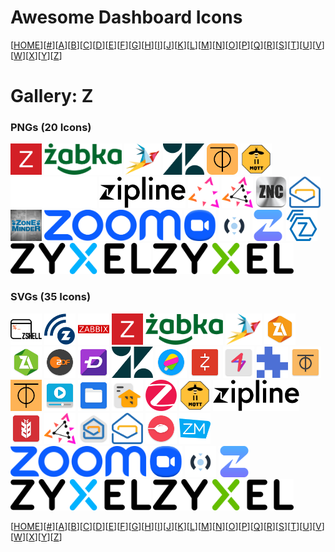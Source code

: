 # Awesome Dashboard Icons

[[HOME](..)][[#](gallery.md)][[A](gallery-a.md)][[B](gallery-b.md)][[C](gallery-c.md)][[D](gallery-d.md)][[E](gallery-e.md)][[F](gallery-f.md)][[G](gallery-g.md)][[H](gallery-h.md)][[I](gallery-i.md)][[J](gallery-j.md)][[K](gallery-k.md)][[L](gallery-l.md)][[M](gallery-m.md)][[N](gallery-n.md)][[O](gallery-o.md)][[P](gallery-p.md)][[Q](gallery-q.md)][[R](gallery-r.md)][[S](gallery-s.md)][[T](gallery-t.md)][[U](gallery-u.md)][[V](gallery-v.md)][[W](gallery-w.md)][[X](gallery-x.md)][[Y](gallery-y.md)][[Z](gallery-z.md)]

# Gallery: Z

### PNGs (20 Icons)

<img src="../icons/zabbix.png" alt="zabbix" height="50"> <img src="../icons/zabka-logo.png" alt="zabka-logo" height="50"> <img src="../icons/zammad.png" alt="zammad" height="50"> <img src="../icons/zendesk.png" alt="zendesk" height="50"> <img src="../icons/zerotier.png" alt="zerotier" height="50"> <img src="../icons/zigbee2mqtt.png" alt="zigbee2mqtt" height="50"> <img src="../icons/zipline-logo-light.png" alt="zipline-logo-light" height="50"> <img src="../icons/zipline-logo.png" alt="zipline-logo" height="50"> <img src="../icons/zitadel-light.png" alt="zitadel-light" height="50"> <img src="../icons/zitadel.png" alt="zitadel" height="50"> <img src="../icons/znc.png" alt="znc" height="50"> <img src="../icons/zohomail.png" alt="zohomail" height="50"> <img src="../icons/zoneminder.png" alt="zoneminder" height="50"> <img src="../icons/zoom-logo.png" alt="zoom-logo" height="50"> <img src="../icons/zoom.png" alt="zoom" height="50"> <img src="../icons/zoraxy.png" alt="zoraxy" height="50"> <img src="../icons/zulip.png" alt="zulip" height="50"> <img src="../icons/zwavejs.png" alt="zwavejs" height="50"> <img src="../icons/zyxel-communications-logo.png" alt="zyxel-communications-logo" height="50"> <img src="../icons/zyxel-networks-logo.png" alt="zyxel-networks-logo" height="50">

### SVGs (35 Icons)

<img src="../icons/z-shell.svg" alt="z-shell" height="50"> <img src="../icons/z-wave.svg" alt="z-wave" height="50"> <img src="../icons/zabbix-logo.svg" alt="zabbix-logo" height="50"> <img src="../icons/zabbix.svg" alt="zabbix" height="50"> <img src="../icons/zabka-logo.svg" alt="zabka-logo" height="50"> <img src="../icons/zammad.svg" alt="zammad" height="50"> <img src="../icons/zarchiver-pro.svg" alt="zarchiver-pro" height="50"> <img src="../icons/zarchiver.svg" alt="zarchiver" height="50"> <img src="../icons/zdfmediathek.svg" alt="zdfmediathek" height="50"> <img src="../icons/zedge.svg" alt="zedge" height="50"> <img src="../icons/zendesk.svg" alt="zendesk" height="50"> <img src="../icons/zenly.svg" alt="zenly" height="50"> <img src="../icons/zenmoney.svg" alt="zenmoney" height="50"> <img src="../icons/zero-launcher.svg" alt="zero-launcher" height="50"> <img src="../icons/zerossl.svg" alt="zerossl" height="50"> <img src="../icons/zerotier-one.svg" alt="zerotier-one" height="50"> <img src="../icons/zerotier.svg" alt="zerotier" height="50"> <img src="../icons/zgz-video-player.svg" alt="zgz-video-player" height="50"> <img src="../icons/zhanghai-files.svg" alt="zhanghai-files" height="50"> <img src="../icons/zigbang.svg" alt="zigbang" height="50"> <img src="../icons/zigbee.svg" alt="zigbee" height="50"> <img src="../icons/zigbee2mqtt.svg" alt="zigbee2mqtt" height="50"> <img src="../icons/zipline-logo.svg" alt="zipline-logo" height="50"> <img src="../icons/ziraat-mobile.svg" alt="ziraat-mobile" height="50"> <img src="../icons/zitadel.svg" alt="zitadel" height="50"> <img src="../icons/zoho-mail.svg" alt="zoho-mail" height="50"> <img src="../icons/zohomail.svg" alt="zohomail" height="50"> <img src="../icons/zomato.svg" alt="zomato" height="50"> <img src="../icons/zoneminder.svg" alt="zoneminder" height="50"> <img src="../icons/zoom-logo.svg" alt="zoom-logo" height="50"> <img src="../icons/zoom.svg" alt="zoom" height="50"> <img src="../icons/zoraxy.svg" alt="zoraxy" height="50"> <img src="../icons/zulip.svg" alt="zulip" height="50"> <img src="../icons/zyxel-communications-logo.svg" alt="zyxel-communications-logo" height="50"> <img src="../icons/zyxel-networks-logo.svg" alt="zyxel-networks-logo" height="50">

[[HOME](..)][[#](gallery.md)][[A](gallery-a.md)][[B](gallery-b.md)][[C](gallery-c.md)][[D](gallery-d.md)][[E](gallery-e.md)][[F](gallery-f.md)][[G](gallery-g.md)][[H](gallery-h.md)][[I](gallery-i.md)][[J](gallery-j.md)][[K](gallery-k.md)][[L](gallery-l.md)][[M](gallery-m.md)][[N](gallery-n.md)][[O](gallery-o.md)][[P](gallery-p.md)][[Q](gallery-q.md)][[R](gallery-r.md)][[S](gallery-s.md)][[T](gallery-t.md)][[U](gallery-u.md)][[V](gallery-v.md)][[W](gallery-w.md)][[X](gallery-x.md)][[Y](gallery-y.md)][[Z](gallery-z.md)]


